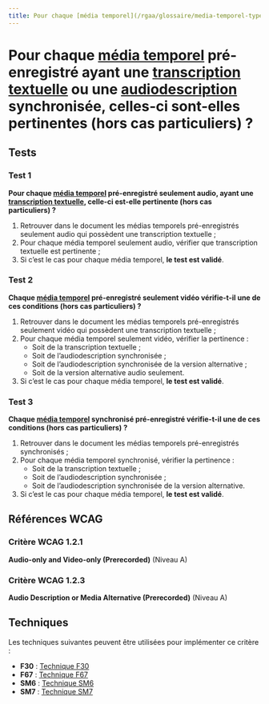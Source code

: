 ```yaml
---
title: Pour chaque [média temporel](/rgaa/glossaire/media-temporel-type-son-video-et-synchronise) pré-enregistré ayant une [transcription textuelle](/rgaa/glossaire/transcription-textuelle-media-temporel) ou une [audiodescription](/rgaa/glossaire/audiodescription-synchronisee-media-temporel) synchronisée, celles-ci sont-elles pertinentes (hors cas particuliers) ?
---
```


# Pour chaque [média temporel](/rgaa/glossaire/media-temporel-type-son-video-et-synchronise) pré-enregistré ayant une [transcription textuelle](/rgaa/glossaire/transcription-textuelle-media-temporel) ou une [audiodescription](/rgaa/glossaire/audiodescription-synchronisee-media-temporel) synchronisée, celles-ci sont-elles pertinentes (hors cas particuliers) ?



## Tests

### Test 1

**Pour chaque [média temporel](/rgaa/glossaire/media-temporel-type-son-video-et-synchronise) pré-enregistré seulement audio, ayant une [transcription textuelle](/rgaa/glossaire/transcription-textuelle-media-temporel), celle-ci est-elle pertinente (hors cas particuliers) ?**

1. Retrouver dans le document les médias temporels pré-enregistrés seulement audio qui possèdent une transcription textuelle ;
2. Pour chaque média temporel seulement audio, vérifier que transcription textuelle est pertinente ;
3. Si c’est le cas pour chaque média temporel, **le test est validé**.

### Test 2

**Chaque [média temporel](/rgaa/glossaire/media-temporel-type-son-video-et-synchronise) pré-enregistré seulement vidéo vérifie-t-il une de ces conditions (hors cas particuliers) ?**

1. Retrouver dans le document les médias temporels pré-enregistrés seulement vidéo qui possèdent une transcription textuelle ;
2. Pour chaque média temporel seulement vidéo, vérifier la pertinence :
   - Soit de la transcription textuelle ;
   - Soit de l’audiodescription synchronisée ;
   - Soit de l’audiodescription synchronisée de la version alternative ;
   - Soit de la version alternative audio seulement.
3. Si c’est le cas pour chaque média temporel, **le test est validé**.

### Test 3

**Chaque [média temporel](/rgaa/glossaire/media-temporel-type-son-video-et-synchronise) synchronisé pré-enregistré vérifie-t-il une de ces conditions (hors cas particuliers) ?**

1. Retrouver dans le document les médias temporels pré-enregistrés synchronisés ;
2. Pour chaque média temporel synchronisé, vérifier la pertinence :
   - Soit de la transcription textuelle ;
   - Soit de l’audiodescription synchronisée ;
   - Soit de l’audiodescription synchronisée de la version alternative.
3. Si c’est le cas pour chaque média temporel, **le test est validé**.



## Références WCAG

### Critère WCAG 1.2.1

**Audio-only and Video-only (Prerecorded)** (Niveau A)

### Critère WCAG 1.2.3

**Audio Description or Media Alternative (Prerecorded)** (Niveau A)



## Techniques

Les techniques suivantes peuvent être utilisées pour implémenter ce critère :

- **F30** : [Technique F30](https://www.w3.org/WAI/WCAG21/Techniques/html/F30)
- **F67** : [Technique F67](https://www.w3.org/WAI/WCAG21/Techniques/html/F67)
- **SM6** : [Technique SM6](https://www.w3.org/WAI/WCAG21/Techniques/html/SM6)
- **SM7** : [Technique SM7](https://www.w3.org/WAI/WCAG21/Techniques/html/SM7)

